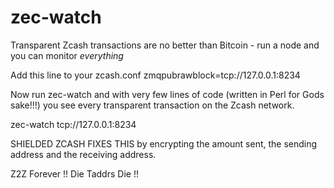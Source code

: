 # zec-watch

Transparent Zcash transactions are no better than Bitcoin - run a node and you can monitor *everything*

Add this line to your zcash.conf
zmqpubrawblock=tcp://127.0.0.1:8234

Now run zec-watch and with very few lines of code (written in Perl for Gods sake!!!) you see every transparent transaction on the Zcash network.

zec-watch tcp://127.0.0.1:8234


SHIELDED ZCASH FIXES THIS by encrypting the amount sent, the sending address and the receiving address.

Z2Z Forever !!
Die Taddrs Die !!

